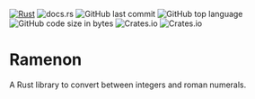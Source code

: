 [![Rust](https://github.com/mdmundo/ramenon/actions/workflows/rust.yml/badge.svg)](https://github.com/mdmundo/ramenon/actions/workflows/rust.yml) ![docs.rs](https://img.shields.io/docsrs/ramenon) ![GitHub last commit](https://img.shields.io/github/last-commit/mdmundo/ramenon) ![GitHub top language](https://img.shields.io/github/languages/top/mdmundo/ramenon) ![GitHub code size in bytes](https://img.shields.io/github/languages/code-size/mdmundo/ramenon) ![Crates.io](https://img.shields.io/crates/l/ramenon) ![Crates.io](https://img.shields.io/crates/v/ramenon)

# Ramenon

A Rust library to convert between integers and roman numerals.

